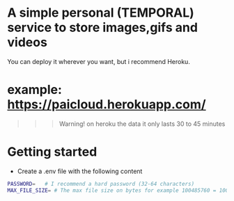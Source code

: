 <h1>A simple personal <b>(TEMPORAL)</b> service to store images,gifs and videos</h1>

<p>You can deploy it wherever you want, but i recommend Heroku.</p>

# example: https://paicloud.herokuapp.com/

>>> Warning! on heroku the data it only lasts 30 to 45 minutes

<h1>Getting started</h1>

- Create a .env file with the following content

```sh
PASSWORD=   # I recommend a hard password (32-64 characters)
MAX_FILE_SIZE= # The max file size on bytes for example 100485760 = 100mb

```